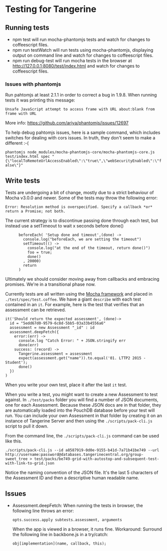 # Testing for Tangerine

## Running tests

 - npm test will run mocha-phantomjs tests and watch for changes to coffeescript files.
 - npm run testWatch will run tests using mocha-phantomjs, displaying output on command line and watch for changes to coffeescript files.
 - npm run debug-test will run mocha tests in the browser at http://127.0.0.1:8080/test/index.html and watch for changes to coffeescript files.
 
### Issues with phantomjs

Run pahtomjs at least 2.1.1 in order to correct a bug in 1.9.8. When running tests it was printing this message:
                      
`
Unsafe JavaScript attempt to access frame with URL about:blank from frame with URL
`
                      
More info: https://github.com/ariya/phantomjs/issues/12697
 
To help debug pahtomjs issues, here is a sample command, which includes switches for dealing with cors issues. In truth, they don't seem to make a different :-( 
 
`
phantomjs node_modules/mocha-phantomjs-core/mocha-phantomjs-core.js test/index.html spec "{\"localToRemoteUrlAccessEnabled\":\"true\",\"webSecurityEnabled\":\"false\"}"
`
 
## Write tests

Tests are undergoing a bit of change, mostly due to a strict behaviour of Mocha v3.0.0 and newer. Some of the tests may throw the following error:

````
Error: Resolution method is overspecified. Specify a callback *or* return a Promise; not both.
````

The current strategy is to discontinue passing done through each test, but instead use a setTimeout to wait x seconds before done()

````
      beforeEach( 'Setup done and timeout',(done) ->
        console.log("beforeEach, we are setting the timeout")
        setTimeout(() ->
          console.log("at the end of the timeout, return done()")
          foo = true;
          done()
        , 20000)
        return
      )
````

Ultimately we should consider moving away from callbacks and embracing promises. We're in a transitional phase now.

Currently tests are all written using the [Mocha framework](https://mochajs.org/) and placed in `./test/spec/test.coffee`. We have a giant `describe` with each test contained in an `it`. 
For example, here is the test that verifies that an assessment can be retrieved.

```
it('Should return the expected assessment', (done)->
  id = "5edd67d0-9579-6c8d-5bb5-03a33b4556a6"
  assessment = new Assessment "_id" : id
  assessment.deepFetch({
    error:(err) ->
      console.log "Catch Error: " + JSON.stringify err
      done(err)
    success: (record) ->
      Tangerine.assessment = assessment
      expect(assessment.get("name")).to.equal('01. LTTP2 2015 - Student');
      done()
  })
)
```

When you write your own test, place it after the last `it` test. 

When you write a test, you might want to create a new Assessment to test against. In `./test/packs` folder you will find a number of JSON documents, one for each Assessment. Because these JSON docs are in that folder, they are automatically loaded into the PouchDB database before your test will run. You can include your own Assessment in that folder by creating it on an instance of Tangerine Server and then using the `./scripts/pack-cli.js` script to pull it down.

From the command line, the `./scripts/pack-cli.js` command can be used like this.
```
./scripts/pack-cli.js --id a8587919-0d0e-9155-b41d-7a71b41be749 --url http://username:password@databases.tangerinecentral.org/group-sweet_tree > test/packs/be749-grid-with-autostop-and-subsequent-test-with-link-to-grid.json
```

Notice the naming convention of the JSON file. It's the last 5 characters of the Assessment ID and then a descriptive human readable name.

## Issues

 - Assessment.deepFetch: When running the tests in browser, the following line throws an error:
 
    ````opts.success.apply subtests.assessment, arguments````
    
    When the app is viewed in a browser, it runs fine. Workaround: Surround the following line in backbone.js in a try/catch:
    
    ````obj[implementation](name, callback, this);````
    